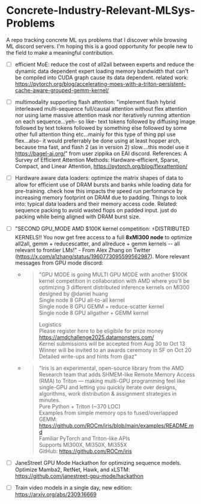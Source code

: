 # Concrete-Industry-Relevant-MLSys-Problems
A repo tracking concrete ML sys problems that I discover while browsing ML discord servers. I'm hoping this is a good opportunity for people new to the field to make a meaningful contribution.


- [ ] efficient MoE: reduce the cost of all2all between experts and reduce the dynamic data dependent expert loading memory bandwidth that can't be compiled into CUDA graph cause its data dependent. related work: https://pytorch.org/blog/accelerating-moes-with-a-triton-persistent-cache-aware-grouped-gemm-kernel/

- [ ] multimodality supporting flash attention: "implement flash hybrid interleaved multi-sequence full/causal attention without flex attention nor using lame massive attention mask nor iteratively running attention on each sequence...yeh- so like- text tokens followed by diffusing image followed by text tokens followed by something else followed by some other full attention thing etc...mainly for this type of thing ppl use flex...also- it would preferrably be done using at least hopper arch, because tma fast, and flash 2 (as in version 2) slow....this model use it https://bagel-ai.org/" from user zippika on EAI discord. References: A Survey of Efficient
Attention Methods:
Hardware-efficient, Sparse, Compact, and Linear Attention, https://pytorch.org/blog/flexattention/

- [ ] Hardware aware data loaders: optimize the matrix shapes of data to allow for efficient use of DRAM bursts and banks while loading data for pre-training. check how this impacts the speed run performance by increasing memory footprint on DRAM due to padding. Things to look into: typical data loaders and their memory access code. Related: sequence packing to avoid wasted flops on padded input. just do packing while being aligned with DRAM burst size.

- [ ] "SECOND GPU_MODE AMD $100K kernel competition: ⚡️DISTRIBUTED KERNELS!! You now get free access to a full **8xMI300 node** to optimize all2all, gemm + reducescatter, and allreduce + gemm kernels -- all relevant to frontier LMs!" - From Alex Zhang on Twitter (https://x.com/a1zhang/status/1960773095599562987). More relevant messages from GPU mode discord:
  - > "GPU MODE is going MULTI GPU MODE with another $100K kernel competition in collaboration with AMD where you'll be optimizing 3 different distributed inference kernels on MI300 designed by @daniel huang    
    > Single node 8 GPU all-to-all kernel    
    > Single node 8 GPU GEMM + reduce-scatter kernel     
    > Single node 8 GPU allgather + GEMM kernel    
    >
    > Logistics    
    > Please register here to be eligibile for prize money https://amdchallenge2025.datamonsters.com/    
    > Kernel submissions will be accepted from Aug 30 to Oct 13    
    > Winner will be invited to an awards ceremony in SF on Oct 20    
    > Detailed write-ups and hints from @az"    
  - > "Iris is an experimental, open-source library from the AMD Research team that adds SHMEM-like Remote Memory Access (RMA) to Triton — making multi-GPU programming feel like single-GPU and letting you quickly iterate over designs, algorithms, work distribution & assignment strategies in minutes.    
    > Pure Python + Triton (~370 LOC)    
    > Examples from simple memory ops to fused/overlapped GEMM: https://github.com/ROCm/iris/blob/main/examples/README.md    
    > Familiar PyTorch and Triton-like APIs    
    > Supports MI300X, MI350X, MI355X    
    > GitHub: https://github.com/ROCm/iris     
- [ ] JaneStreet GPU Mode Hackathon for optimizing sequence models. Optimize Mamba2, RetNet, Hawk, and xLSTM: https://github.com/janestreet-gpu-mode/hackathon
- [ ] Train video models in a single day, new edition: https://arxiv.org/abs/2309.16669

